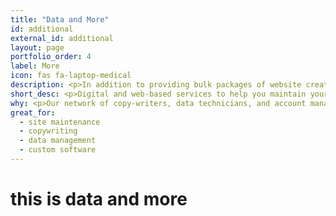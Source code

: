 ```yaml
---
title: "Data and More"
id: additional
external_id: additional
layout: page
portfolio_order: 4
label: More
icon: fas fa-laptop-medical
description: <p>In addition to providing bulk packages of website creation, we also provide services for teams who need website updates, maintenance, assistance with data handling, and etc.</p>
short_desc: <p>Digital and web-based services to help you maintain your business and website.</p>
why: <p>Our network of copy-writers, data technicians, and account managers can further off-load some of the more nitty-gritty tasks of online business management, such as website maintenance, data management, and account management.</p>
great_for:
  - site maintenance
  - copywriting
  - data management
  - custom software
---
```


# this is data and more